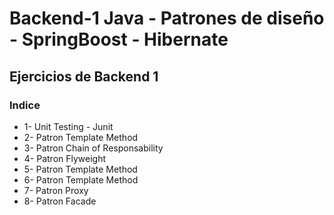 # Backend-1 Java - Patrones de diseño - SpringBoost - Hibernate
## Ejercicios de Backend 1

### Indice
- 1- Unit Testing - Junit
- 2- Patron Template Method
- 3- Patron Chain of Responsability
- 4- Patron Flyweight
- 5- Patron Template Method
- 6- Patron Template Method
- 7- Patron Proxy
- 8- Patron Facade